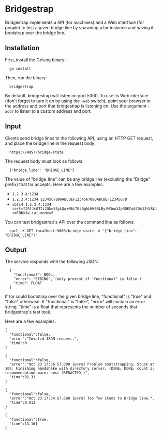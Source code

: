 Bridgestrap
===========

Bridgestrap implements a API (for machines) and a Web interface (for people) to
test a given bridge line by spawning a tor instance and having it bootstrap
over the bridge line.

Installation
------------

First, install the Golang binary:

      go install

Then, run the binary:

      bridgestrap

By default, bridgestrap will listen on port 5000.  To use its Web interface
(don't forget to turn it on by using the `-web` switch), point your browser to
the address and port that bridgestrap is listening on.  Use the argument
`-addr` to listen to a custom address and port.

Input
-----

Clients send bridge lines to the following API, using an HTTP GET request, and
place the bridge line in the request body:

      https://HOST/bridge-state

The request body must look as follows:

      {"bridge_line": "BRIDGE_LINE"}

The value of "bridge_line" can be any bridge line (excluding the "Bridge"
prefix) that tor accepts.  Here are a few examples:

* `1.2.3.4:1234`
* `1.2.3.4:1234 1234567890ABCDEF1234567890ABCDEF12345678`
* `obfs4 1.2.3.4:1234 cert=fJRlJc0T7i2Qkw3SyLQq+M6iTGs9ghLHK65LBy/MQewXJpNOKFq63Om1JHVkLlrmEBbX1w iat-mode=0`

You can test bridgestrap's API over the command line as follows:

      curl -X GET localhost:5000/bridge-state -d '{"bridge_line": "BRIDGE_LINE"}'

Output
------

The service responds with the following JSON:

      {
        "functional": BOOL,
        "error": "STRING", (only present if "functional" is false.)
        "time": FLOAT
      }

If tor could bootstrap over the given bridge line, "functional" is "true" and
"false" otherwise.  If "functional" is "false", "error" will contain an error
string.  "time" is a float that represents the number of seconds that
bridgestrap's test took.

Here are a few examples:

    {
      "functional":false,
      "error":"Invalid JSON request.",
      "time":0
    }

    {
      "functional":false,
      "error":"Oct 23 17:36:57.000 [warn] Problem bootstrapping. Stuck at 10%: Finishing handshake with directory server. (DONE; DONE; count 1; recommendation warn; host [REDACTED])",
      "time":32.31
    }

    {
      "functional":false,
      "error":"Oct 23 17:34:57.680 [warn] Too few items to Bridge line.",
      "time":0.013
    }

    {
      "functional":true,
      "time":13.161
    }
